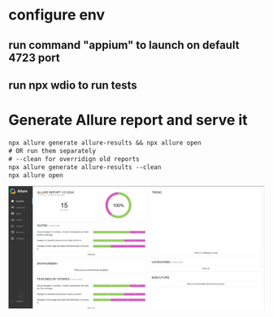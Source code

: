 # configure env
## run command "appium" to launch on default 4723 port
## run npx wdio to run tests


# Generate Allure report and serve it 
```
npx allure generate allure-results && npx allure open
# OR run them separately
# --clean for overridign old reports
npx allure generate allure-results --clean
npx allure open
```
![Screenshot](allure.png)